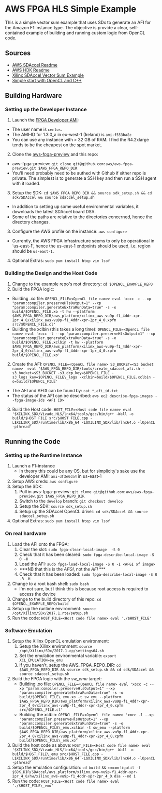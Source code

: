 # AWS FPGA HLS Simple Example
This is a simple vector sum example that uses SDx to generate an AFI for the Amazon F1 instance type. The objective is provide a clear, self-contained example of building and running custom logic from OpenCL code.

## Sources
* [AWS SDAccel Readme](https://github.com/aws/aws-fpga-preview/blob/master/sdk/SDAccel/README.md)
* [AWS HDK Readme](https://github.com/aws/aws-fpga/tree/master/hdk/cl/examples)
* [Xilinx SDAccel Vector Sum Example](https://github.com/Xilinx/SDAccel_Examples/tree/d997c8aba85b28c0f82b2084306fee672b5428d3/getting_started/basic/vadd)
* [Simple start with OpenCL and C++](http://simpleopencl.blogspot.co.za/2013/06/tutorial-simple-start-with-opencl-and-c.html)

## Building Hardware
### Setting up the Developer Instance
1. Launch the [FPGA Developer AMI](https://aws.amazon.com/marketplace/pp/B06VVYBLZZ):
  * The user name is `centos`.
  * The AMI-ID for 1.3.0_a in eu-west-1 (Ireland) is `ami-f553ba8c`
  * You can use any instance with > 32 GB of RAM. I find the R4.2xlarge tends to be the cheapest on the spot market.
2. Clone the [aws-fpga-preview](https://github.com/aws/aws-fpga-preview) and this repo:
  * aws-fpga-preview: `git clone git@github.com:aws/aws-fpga-preview.git $AWS_FPGA_REPO_DIR`
  * You'll need probably need to be authed with Github if either repo is private. The simplest is to generate a SSH key and then run a SSH agent with it loaded.
3. Setup the SDK: `cd $AWS_FPGA_REPO_DIR && source sdk_setup.sh && cd sdk/SDAccel && source sdaccel_setup.sh`
  * In addition to setting up some useful environmental variables, it downloads the latest SDAccel board DSA. 
  * Some of the paths are relative to the directories concerned, hence the directory changes.
3. Configure the AWS profile on the instance: `aws configure`
  * Currently, the AWS FPGA infrastructure seems to only be operational in 'us-east-1', hence the us-east-1 endpoints should be used, i.e. region should be `us-east-1`.
4. Optional Extras: `sudo yum install htop vim lsof`

### Building the Design and the Host Code
1. Change to the example repo's root directory: `cd $OPENCL_EXAMPLE_REPO`
1. Build the FPGA logic: 
  * Building .xo file: `OPENCL_FILE=<OpenCL file name> eval 'xocc -c --xp "param:compiler.preserveHlsOutput=1" --xp "param:compiler.generateExtraRunData=true" -s -o build/$OPENCL_FILE.xo -t hw --platform $AWS_FPGA_REPO_DIR/aws_platform/xilinx_aws-vu9p-f1_4ddr-xpr-2pr_4_0/xilinx_aws-vu9p-f1_4ddr-xpr-2pr_4_0.xpfm src/$OPENCL_FILE.cl'`
  * Building the xclbin (this takes a long time): `OPENCL_FILE=<OpenCL file name> eval 'xocc -l --xp "param:compiler.preserveHlsOutput=1" --xp "param:compiler.generateExtraRunData=true" -s -o build/$OPENCL_FILE.xclbin -t hw --platform $AWS_FPGA_REPO_DIR/aws_platform/xilinx_aws-vu9p-f1_4ddr-xpr-2pr_4_0/xilinx_aws-vu9p-f1_4ddr-xpr-1pr_4_0.xpfm build/$OPENCL_FILE.xo'`
2. Create the AFI: `OPENCL_FILE=<OpenCL file name> S3_BUCKET=<S3 bucket name>  eval '$AWS_FPGA_REPO_DIR/tools/create_sdaccel_afi.sh -s3_bucket=$S3_BUCKET -s3_dcp_key=$OPENCL_FILE -s3_logs_key=$OPENCL_FILE\_logs -xclbin=build/$OPENCL_FILE.xclbin -o=build/$OPENCL_FILE'`
  * The AFI and AFGI can be found by: `cat *_afi_id.txt`
  * The status of the AFI can be described: `aws ec2 describe-fpga-images --fpga-image-ids <AFI ID>`   
3. Build the Host code: `HOST_FILE=<Host code file name> eval '$XILINX_SDX/Vivado_HLS/lnx64/tools/gcc/bin/g++ -Wall -o build/$HOST_FILE src/$HOST_FILE.cpp -L$XILINX_SDX/runtime/lib/x86_64 -L$XILINX_SDX/lib/lnx64.o -lOpenCL -pthread'`

## Running the Code
### Setting up the Runtime Instance
1. Launch a F1-instance
   * In theory this could be any OS, but for simplicity's sake use the developer AMI: `ami-df3e6da4` in us-east-1
2. Setup AWS creds: `aws configure`
3. Setup the SDK: 
   1. Pull in aws-fpga-preview: `git clone git@github.com:aws/aws-fpga-preview.git $AWS_FPGA_REPO_DIR`
   2. Switch to the `develop` branch: `git checkout develop`
   3. Setup the SDK: `source sdk_setup.sh`
   4. Setup up the SDAccel OpenCL driver: `cd sdk/SDAccel && source sdaccel_setup.sh`
4. Optional Extras: `sudo yum install htop vim lsof`
### On real hardware
1. Load the AFI onto the FPGA:
   1. Clear the slot: `sudo fpga-clear-local-image  -S 0`
   2. Check that it has been cleared: `sudo fpga-describe-local-image -S 0 -H`
   3. Load the AFI: `sudo fpga-load-local-image -S 0 -I <AFGI of image>` 
     * ***NB that this is the *AFGI*, not the *AFI* ***
   4. Check that it has been loaded: `sudo fpga-describe-local-image -S 0 -R -H`
2. Change to a root bash shell: `sudo bash`
   * I'm not sure, but I think this is because root access is required to access the device
3. Change to the build directory of this repo: `cd $OPENCL_EXAMPLE_REPO/build`
4. Setup up the runtime environment: `source /opt/Xilinx/SDx/2017.1.rte/setup.sh`
5. Run the code: `HOST_FILE=<Host code file name> eval './$HOST_FILE'`

### Software Emulation
1. Setup the Xilinx OpenCL emulation environment:
   1. Setup the Xilinx environment: `source /opt/Xilinx/SDx/2017.1.op/settings64.sh`
   2. Set the emulation environmental variable: `export XCL_EMULATION=sw_emu`
   3. If you haven't, setup the AWS_FPGA_REPO_DIR: `cd $AWS_FPGA_REPO_DIR && source sdk_setup.sh && cd sdk/SDAccel && source sdaccel_setup.sh`
2. Build the FPGA logic with the *sw_emu* target:
   * Building .xo file: `OPENCL_FILE=<OpenCL file name> eval 'xocc -c --xp "param:compiler.preserveHlsOutput=1" --xp "param:compiler.generateExtraRunData=true" -s -o build/$OPENCL_FILE\_emu.xo -t sw_emu --platform $AWS_FPGA_REPO_DIR/aws_platform/xilinx_aws-vu9p-f1_4ddr-xpr-2pr_4_0/xilinx_aws-vu9p-f1_4ddr-xpr-2pr_4_0.xpfm src/$OPENCL_FILE.cl'`
   * Building the xclbin: `OPENCL_FILE=<OpenCL file name> 'xocc -l --xp "param:compiler.preserveHlsOutput=1" --xp "param:compiler.generateExtraRunData=true" -s -o build/$OPENCL_FILE\_emu.xclbin -t sw_emu --platform $AWS_FPGA_REPO_DIR/aws_platform/xilinx_aws-vu9p-f1_4ddr-xpr-2pr_4_0/xilinx_aws-vu9p-f1_4ddr-xpr-2pr_4_0.xpfm build/$OPENCL_FILE\_emu.xo'`
3. Build the host code as above: `HOST_FILE=<Host code file name> eval '$XILINX_SDX/Vivado_HLS/lnx64/tools/gcc/bin/g++ -Wall -o build/$HOST_FILE\_emu src/$HOST_FILE.cpp -L$XILINX_SDX/runtime/lib/x86_64 -L$XILINX_SDX/lib/lnx64.o -lOpenCL -pthread'`
4. Setup the emulation configuration: `cd build && emconfigutil -f $SDK_DIR/SDAccel/aws_platform/xilinx_aws-vu9p-f1_4ddr-xpr-2pr_4_0/hw/xilinx_aws-vu9p-f1_4ddr-xpr-2pr_4_0.dsa --nd 1`
5. Run the code: `HOST_FILE=<Host code file name> eval './$HOST_FILE\_emu'`
